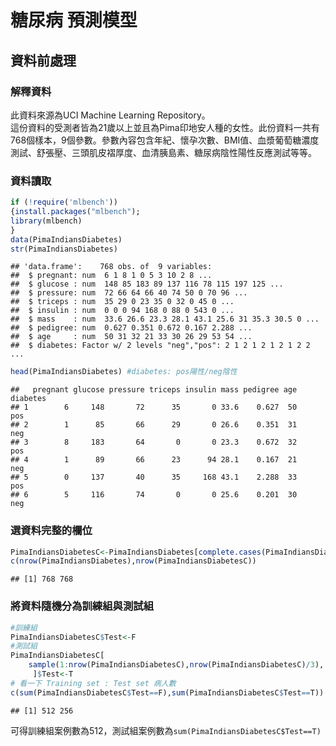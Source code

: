 糖尿病 預測模型
================

資料前處理
----------

### 解釋資料<br/>

此資料來源為UCI Machine Learning Repository。<br/> 這份資料的受測者皆為21歲以上並且為Pima印地安人種的女性。此份資料一共有768個樣本，9個參數。參數內容包含年紀、懷孕次數、BMI值、血漿葡萄糖濃度測試、舒張壓、三頭肌皮褶厚度、血清胰島素、糖尿病陰性陽性反應測試等等。<br/>

### 資料讀取<br/>

``` r
if (!require('mlbench'))
{install.packages("mlbench");
library(mlbench)
}
data(PimaIndiansDiabetes) 
str(PimaIndiansDiabetes)
```

    ## 'data.frame':    768 obs. of  9 variables:
    ##  $ pregnant: num  6 1 8 1 0 5 3 10 2 8 ...
    ##  $ glucose : num  148 85 183 89 137 116 78 115 197 125 ...
    ##  $ pressure: num  72 66 64 66 40 74 50 0 70 96 ...
    ##  $ triceps : num  35 29 0 23 35 0 32 0 45 0 ...
    ##  $ insulin : num  0 0 0 94 168 0 88 0 543 0 ...
    ##  $ mass    : num  33.6 26.6 23.3 28.1 43.1 25.6 31 35.3 30.5 0 ...
    ##  $ pedigree: num  0.627 0.351 0.672 0.167 2.288 ...
    ##  $ age     : num  50 31 32 21 33 30 26 29 53 54 ...
    ##  $ diabetes: Factor w/ 2 levels "neg","pos": 2 1 2 1 2 1 2 1 2 2 ...

``` r
head(PimaIndiansDiabetes) #diabetes: pos陽性/neg陰性
```

    ##   pregnant glucose pressure triceps insulin mass pedigree age diabetes
    ## 1        6     148       72      35       0 33.6    0.627  50      pos
    ## 2        1      85       66      29       0 26.6    0.351  31      neg
    ## 3        8     183       64       0       0 23.3    0.672  32      pos
    ## 4        1      89       66      23      94 28.1    0.167  21      neg
    ## 5        0     137       40      35     168 43.1    2.288  33      pos
    ## 6        5     116       74       0       0 25.6    0.201  30      neg

### 選資料完整的欄位

``` r
PimaIndiansDiabetesC<-PimaIndiansDiabetes[complete.cases(PimaIndiansDiabetes),]
c(nrow(PimaIndiansDiabetes),nrow(PimaIndiansDiabetesC))
```

    ## [1] 768 768

### 將資料隨機分為訓練組與測試組

``` r
#訓練組
PimaIndiansDiabetesC$Test<-F 
#測試組
PimaIndiansDiabetesC[
    sample(1:nrow(PimaIndiansDiabetesC),nrow(PimaIndiansDiabetesC)/3),
     ]$Test<-T 
# 看一下 Training set : Test set 病人數
c(sum(PimaIndiansDiabetesC$Test==F),sum(PimaIndiansDiabetesC$Test==T)) 
```

    ## [1] 512 256

可得訓練組案例數為512，測試組案例數為`sum(PimaIndiansDiabetesC$Test==T)`
